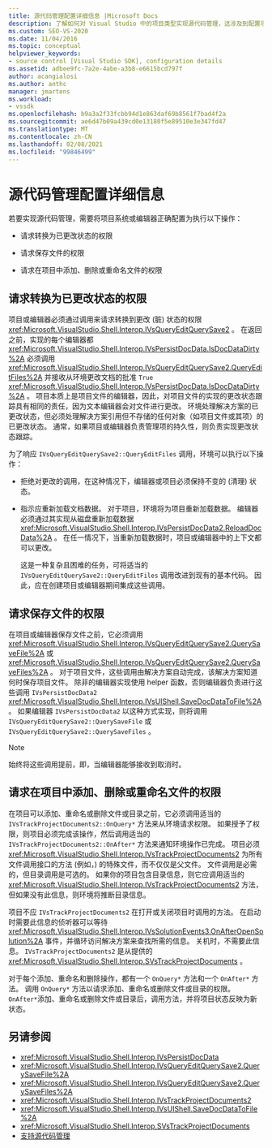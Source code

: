 ```yaml
---
title: 源代码管理配置详细信息 |Microsoft Docs
description: 了解如何对 Visual Studio 中的项目类型实现源代码管理，这涉及到配置项目系统或编辑器来请求权限。
ms.custom: SEO-VS-2020
ms.date: 11/04/2016
ms.topic: conceptual
helpviewer_keywords:
- source control [Visual Studio SDK], configuration details
ms.assetid: adbee9fc-7a2e-4abe-a3b8-e6615bcd797f
author: acangialosi
ms.author: anthc
manager: jmartens
ms.workload:
- vssdk
ms.openlocfilehash: b9a3a2f33fcbb94d1e863daf69b8561f7bad4f2a
ms.sourcegitcommit: ae6d47b09a439cd0e13180f5e89510e3e347fd47
ms.translationtype: MT
ms.contentlocale: zh-CN
ms.lasthandoff: 02/08/2021
ms.locfileid: "99846499"
---
```

# <a name="source-control-configuration-details"></a>源代码管理配置详细信息
若要实现源代码管理，需要将项目系统或编辑器正确配置为执行以下操作：

- 请求转换为已更改状态的权限

- 请求保存文件的权限

- 请求在项目中添加、删除或重命名文件的权限

## <a name="request-permission-to-transition-to-changed-state"></a>请求转换为已更改状态的权限
 项目或编辑器必须通过调用来请求转换到更改 (脏) 状态的权限 <xref:Microsoft.VisualStudio.Shell.Interop.IVsQueryEditQuerySave2> 。 在返回之前，实现的每个编辑器都 <xref:Microsoft.VisualStudio.Shell.Interop.IVsPersistDocData.IsDocDataDirty%2A> 必须调用 <xref:Microsoft.VisualStudio.Shell.Interop.IVsQueryEditQuerySave2.QueryEditFiles%2A> 并接收从环境更改文档的批准 `True` <xref:Microsoft.VisualStudio.Shell.Interop.IVsPersistDocData.IsDocDataDirty%2A> 。 项目本质上是项目文件的编辑器，因此，对项目文件的实现的更改状态跟踪具有相同的责任，因为文本编辑器会对文件进行更改。 环境处理解决方案的已更改状态，但必须处理解决方案引用但不存储的任何对象（如项目文件或其项）的已更改状态。 通常，如果项目或编辑器负责管理项的持久性，则负责实现更改状态跟踪。

 为了响应 `IVsQueryEditQuerySave2::QueryEditFiles` 调用，环境可以执行以下操作：

- 拒绝对更改的调用，在这种情况下，编辑器或项目必须保持不变的 (清理) 状态。

- 指示应重新加载文档数据。 对于项目，环境将为项目重新加载数据。 编辑器必须通过其实现从磁盘重新加载数据 <xref:Microsoft.VisualStudio.Shell.Interop.IVsPersistDocData2.ReloadDocData%2A> 。 在任一情况下，当重新加载数据时，项目或编辑器中的上下文都可以更改。

  这是一种复杂且困难的任务，可将适当的 `IVsQueryEditQuerySave2::QueryEditFiles` 调用改进到现有的基本代码。 因此，应在创建项目或编辑器期间集成这些调用。

## <a name="request-permission-to-save-a-file"></a>请求保存文件的权限
 在项目或编辑器保存文件之前，它必须调用 <xref:Microsoft.VisualStudio.Shell.Interop.IVsQueryEditQuerySave2.QuerySaveFile%2A> 或 <xref:Microsoft.VisualStudio.Shell.Interop.IVsQueryEditQuerySave2.QuerySaveFiles%2A> 。 对于项目文件，这些调用由解决方案自动完成，该解决方案知道何时保存项目文件。 除非的编辑器实现使用 helper 函数，否则编辑器负责进行这些调用 `IVsPersistDocData2` <xref:Microsoft.VisualStudio.Shell.Interop.IVsUIShell.SaveDocDataToFile%2A> 。 如果编辑器 `IVsPersistDocData2` 以这种方式实现，则将调用 `IVsQueryEditQuerySave2::QuerySaveFile` 或 `IVsQueryEditQuerySave2::QuerySaveFiles` 。

> [!NOTE]
> 始终将这些调用提前，即，当编辑器能够接收到取消时。

## <a name="request-permission-to-add-remove-or-rename-files-in-the-project"></a>请求在项目中添加、删除或重命名文件的权限
 在项目可以添加、重命名或删除文件或目录之前，它必须调用适当的 `IVsTrackProjectDocuments2::OnQuery*` 方法来从环境请求权限。 如果授予了权限，则项目必须完成该操作，然后调用适当的 `IVsTrackProjectDocuments2::OnAfter*` 方法来通知环境操作已完成。 项目必须 <xref:Microsoft.VisualStudio.Shell.Interop.IVsTrackProjectDocuments2> 为所有文件调用接口的方法 (例如，) 的特殊文件，而不仅仅是父文件。 文件调用是必需的，但目录调用是可选的。 如果你的项目包含目录信息，则它应调用适当的 <xref:Microsoft.VisualStudio.Shell.Interop.IVsTrackProjectDocuments2> 方法，但如果没有此信息，则环境将推断目录信息。

 项目不应 `IVsTrackProjectDocuments2` 在打开或关闭项目时调用的方法。 在启动时需要此信息的侦听器可以等待 <xref:Microsoft.VisualStudio.Shell.Interop.IVsSolutionEvents3.OnAfterOpenSolution%2A> 事件，并循环访问解决方案来查找所需的信息。 关机时，不需要此信息。 `IVsTrackProjectDocuments2` 是从提供的 <xref:Microsoft.VisualStudio.Shell.Interop.SVsTrackProjectDocuments> 。

 对于每个添加、重命名和删除操作，都有一个 `OnQuery*` 方法和一个 `OnAfter*` 方法。 调用 `OnQuery*` 方法以请求添加、重命名或删除文件或目录的权限。 `OnAfter*`添加、重命名或删除文件或目录后，调用方法，并将项目状态反映为新状态。

## <a name="see-also"></a>另请参阅

- <xref:Microsoft.VisualStudio.Shell.Interop.IVsPersistDocData>
- <xref:Microsoft.VisualStudio.Shell.Interop.IVsQueryEditQuerySave2.QuerySaveFile%2A>
- <xref:Microsoft.VisualStudio.Shell.Interop.IVsQueryEditQuerySave2.QuerySaveFiles%2A>
- <xref:Microsoft.VisualStudio.Shell.Interop.IVsTrackProjectDocuments2>
- <xref:Microsoft.VisualStudio.Shell.Interop.IVsUIShell.SaveDocDataToFile%2A>
- <xref:Microsoft.VisualStudio.Shell.Interop.SVsTrackProjectDocuments>
- [支持源代码管理](../../extensibility/internals/supporting-source-control.md)
